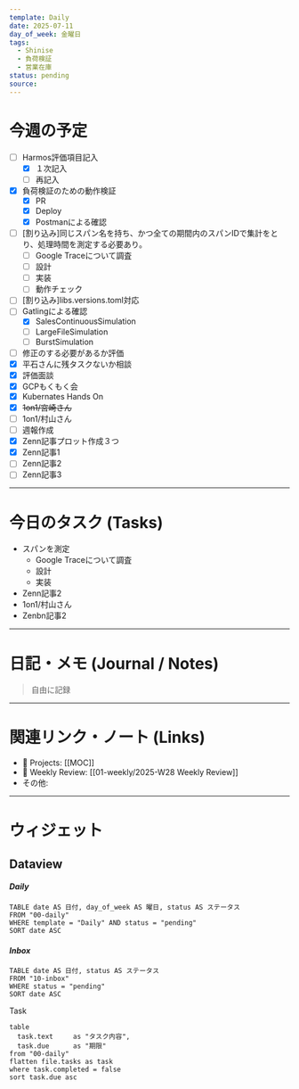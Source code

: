 ```yaml
---
template: Daily
date: 2025-07-11
day_of_week: 金曜日
tags:
  - Shinise
  - 負荷検証
  - 営業在庫
status: pending
source:
---
```

# 今週の予定

- [ ]  Harmos評価項目記入
	- [x] １次記入
	- [ ] 再記入
- [x] 負荷検証のための動作検証
	- [x] PR
	- [x] Deploy
	- [x] Postmanによる確認
- [ ] [割り込み]同じスパン名を持ち、かつ全ての期間内のスパンIDで集計をとり、処理時間を測定する必要あり。
	- [ ] Google Traceについて調査
	- [ ] 設計
	- [ ] 実装
	- [ ] 動作チェック
- [ ] [割り込み]libs.versions.toml対応
- [ ] Gatlingによる確認
	- [x] SalesContinuousSimulation
	- [ ] LargeFileSimulation
	- [ ] BurstSimulation
- [ ] 修正のする必要があるか評価 
- [x] 平石さんに残タスクないか相談
- [x] 評価面談
- [x] GCPもくもく会
- [x] Kubernates Hands On
- [x] ~~1on1/宮崎さん~~
- [ ] 1on1/村山さん
- [ ] 週報作成
- [x] Zenn記事プロット作成３つ
- [x] Zenn記事1
- [ ] Zenn記事2
- [ ] Zenn記事3
---
# 今日のタスク (Tasks)
- スパンを測定
	- Google Traceについて調査
	- 設計
	- 実装
- Zenn記事2
- 1on1/村山さん 
- Zenbn記事2

---

# 日記・メモ (Journal / Notes)
> 自由に記録

---

# 関連リンク・ノート (Links)
- 📂 Projects: [[MOC]]
- 📂 Weekly Review: [[01-weekly/2025-W28 Weekly Review]]
- その他: 

---

# ウィジェット
## **Dataview**

#### *Daily*
```dataview
TABLE date AS 日付, day_of_week AS 曜日, status AS ステータス
FROM "00-daily"
WHERE template = "Daily" AND status = "pending"
SORT date ASC
```

#### *Inbox*
```dataview
TABLE date AS 日付, status AS ステータス
FROM "10-inbox"
WHERE status = "pending"
SORT date ASC
```

Task
```dataview
table
  task.text     as "タスク内容",
  task.due      as "期限"
from "00-daily"
flatten file.tasks as task
where task.completed = false
sort task.due asc
```
